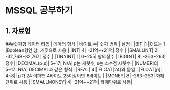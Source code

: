 # MSSQL 공부하기

## 1. 자료형

###숫자형 데이터 타입 
| 데이터 형식 | 바이트 수| 숫자 범위 | 설명 |
|BIT |1 |0 또는 1 |Boolean형인 참, 거짓으로 사용 |
|INT| 4| -21억~+21억| 정수 |
|SMALLINT| 2| -32,768~32,767| 정수 |
|TINYINT| 1| 0~255| 양의정수 |
|BIGINT| 8| -263~263| 정수|
|DECIMAL(p,s)| 5~17| N/A| p는 자릿수, s는 소수점 자릿수 |
|NUMERIC| 5~17| N/A| DECIMAL과 같은 형식 |
|REAL| 4|| FLOAT[24]와 동일 |
|FLOAT[p]| 4~8|| p가 24 이하면 4바이트 25이상이면 8바이트 |
|MONEY| 8| -263~263| 화폐단위로 사용 |
|SMALLMONEY| 4| -21억~+21억| 화폐단위로 사용|